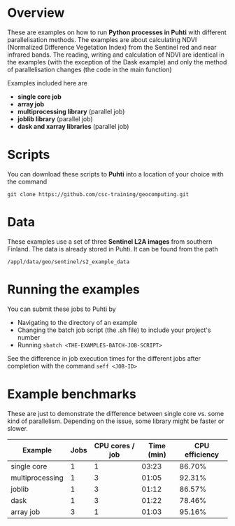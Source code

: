 # Overview

These are examples on how to run **Python processes in Puhti** with different parallelisation methods. 
The examples are about calculating NDVI (Normalized Difference Vegetation Index) from the Sentinel red and near infrared bands.
The reading, writing and calculation of NDVI are identical in the examples (with the exception of the Dask example) 
and only the method of parallelisation changes (the code in the main function)

Examples included here are

* **single core job**
* **array job**
* **multiprocessing library** (parallel job)
* **joblib library** (parallel job)
* **dask and xarray libraries** (parallel job)

# Scripts

You can download these scripts to **Puhti** into a location of your choice with the command

`git clone https://github.com/csc-training/geocomputing.git`

# Data 

These examples use a set of three **Sentinel L2A images** from southern Finland. The data is already stored in Puhti. It can be found from the path

`/appl/data/geo/sentinel/s2_example_data`

# Running the examples 

You can submit these jobs to Puhti by 

* Navigating to the directory of an example
* Changing the batch job script (the .sh file) to include your project's number
* Running `sbatch <THE-EXAMPLES-BATCH-JOB-SCRIPT>`

See the difference in job execution times for the different jobs after completion with the command `seff <JOB-ID>`

# Example benchmarks 

These are just to demonstrate the difference between single core vs. some kind of parallelism. Depending on the issue, some library might be faster or slower.

| Example         | Jobs | CPU cores / job | Time (min) | CPU efficiency |
|-----------------|------|-----------------|------------|----------------|
| single core     | 1    | 1               | 03:23      | 86.70%         |
| multiprocessing | 1    | 3               | 01:05      | 92.31%         |
| joblib          | 1    | 3               | 01:12      | 86.57%         |
| dask            | 1    | 3               | 01:22      | 78.46%         |
| array job       | 3    | 1               | 01:03      | 95.16%         |



